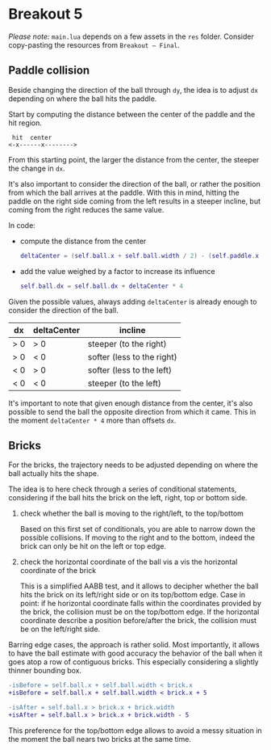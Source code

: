 # Breakout 5

_Please note:_ `main.lua` depends on a few assets in the `res` folder. Consider copy-pasting the resources from `Breakout — Final`.

## Paddle collision

Beside changing the direction of the ball through `dy`, the idea is to adjust `dx` depending on where the ball hits the paddle.

Start by computing the distance between the center of the paddle and the hit region.

```text
 hit  center
<-x------x-------->
```

From this starting point, the larger the distance from the center, the steeper the change in `dx`.

It's also important to consider the direction of the ball, or rather the position from which the ball arrives at the paddle. With this in mind, hitting the paddle on the right side coming from the left results in a steeper incline, but coming from the right reduces the same value.

In code:

- compute the distance from the center

  ```lua
  deltaCenter = (self.ball.x + self.ball.width / 2) - (self.paddle.x + self.paddle.width / 2)
  ```

- add the value weighed by a factor to increase its influence

  ```lua
  self.ball.dx = self.ball.dx + deltaCenter * 4
  ```

Given the possible values, always adding `deltaCenter` is already enough to consider the direction of the ball.

| dx  | deltaCenter | incline                    |
| --- | ----------- | -------------------------- |
| > 0 | > 0         | steeper (to the right)     |
| > 0 | < 0         | softer (less to the right) |
| < 0 | > 0         | softer (less to the left)  |
| < 0 | < 0         | steeper (to the left)      |

It's important to note that given enough distance from the center, it's also possible to send the ball the opposite direction from which it came. This in the moment `deltaCenter * 4` more than offsets `dx`.

## Bricks

For the bricks, the trajectory needs to be adjusted depending on where the ball actually hits the shape.

The idea is to here check through a series of conditional statements, considering if the ball hits the brick on the left, right, top or bottom side.

1. check whether the ball is moving to the right/left, to the top/bottom

   Based on this first set of conditionals, you are able to narrow down the possible collisions. If moving to the right and to the bottom, indeed the brick can only be hit on the left or top edge.

2. check the horizontal coordinate of the ball vis a vis the horizontal coordinate of the brick

   This is a simplified AABB test, and it allows to decipher whether the ball hits the brick on its left/right side or on its top/bottom edge. Case in point: if he horizontal coordinate falls within the coordinates provided by the brick, the collision must be on the top/bottom edge. If the horizontal coordinate describe a position before/after the brick, the collision must be on the left/right side.

Barring edge cases, the approach is rather solid. Most importantly, it allows to have the ball estimate with good accuracy the behavior of the ball when it goes atop a row of contiguous bricks. This especially considering a slightly thinner bounding box.

```diff
-isBefore = self.ball.x + self.ball.width < brick.x
+isBefore = self.ball.x + self.ball.width < brick.x + 5

-isAfter = self.ball.x > brick.x + brick.width
+isAfter = self.ball.x > brick.x + brick.width - 5
```

This preference for the top/bottom edge allows to avoid a messy situation in the moment the ball nears two bricks at the same time.
